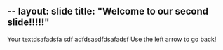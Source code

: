 --
layout: slide
title: "Welcome to our second slide!!!!!"
---
Your textdsafadsfa sdf adfdsasdfdsafadsf
Use the left arrow to go back!
